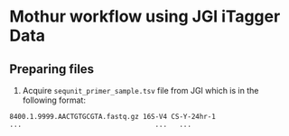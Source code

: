 # Mothur workflow using JGI iTagger Data

## Preparing files

1. Acquire `sequnit_primer_sample.tsv` file from JGI which is in the following format:

```shell
8400.1.9999.AACTGTGCGTA.fastq.gz 16S-V4 CS-Y-24hr-1
...                                 ...   ...
```
